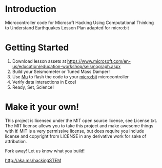 # Introduction
Microcontroller code for Microsoft Hacking Using Computational Thinking to Understand Earthquakes Lesson Plan adapted for micro:bit

# Getting Started
1. Download lesson assets at https://www.microsoft.com/en-us/education/education-workshop/seismograph.aspx
1. Build your Seismometer or Tuned Mass Damper!
1. Use [Mu](https://codewith.mu/) to flash the code to your [micro:bit](http://microbit.org/) microcontroller
1. Verify data interactions in Excel
1. Ready, Set, Science!

# Make it your own!
This project is licensed under the MIT open source license, see License.txt. The MIT license allows you to take this project and make awesome things with it! MIT is a very permissive license, but does require you include license and copyright from LICENSE in any derivative work for sake of attribution.

Fork away! Let us know what you build!

http://aka.ms/hackingSTEM
